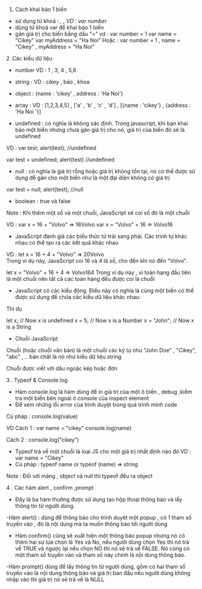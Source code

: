 1. Cách khai báo 1 biến 
 -  sử dụng từ khoá : <var> , <let> , <const>
VD : var number 
 - dùng từ khoá var để khai báo 1 biến
- gán giá trị cho biến bằng dấu "="
 vd : var number = 1 
        var name = "Cikey" 
        var myAddress = "Ha Noi"
Hoặc : var number = 1 , name = "Cikey" , myAddress = "Ha Noi"

2 .Các kiểu dữ liệu 
 + number  VD :  1 , 3, 4 , 5,6
 + string :   VD : cikey , bảo , khoa 
  + object  : {name : 'cikey' , address : 'Ha Noi'}
 + array :     VD :  [1,2,3,4,5] , ['a' , 'b' , 'c' , 'd'] , [{name : 'cikey'} , {address : 'Ha Noi '}]
 
 + undefined  : có nghĩa là không xác định. Trong javascript, khi bạn khai báo một biến nhưng chưa gán giá trị cho nó, giá trị của biến đó sẽ là undefined

 VD : var test;
alert(test);      //undefined

var test = undefined;
alert(test)       //undefined

 + null : có nghĩa là giá trị rỗng hoặc giá trị không tồn tại, nó có thể được sử dụng để gán cho một biến như là một đại diện không có giá trị

 var test = null;
alert(test);          //null

 + boolean : true và false

Note : Khi thêm một số và một chuỗi, JavaScript sẽ coi số đó là một chuỗi

VD : var x = 16 + "Volvo"  =>  16Volvo
        var  x = "Volvo" + 16  => Volvo16

* JavaScript đánh giá các biểu thức từ trái sang phải. Các trình tự khác nhau có thể tạo ra các kết quả khác nhau

VD : let x = 16 + 4 + "Volvo"  => 20Volvo       
Trong ví dụ này, JavaScript coi 16 và 4 là số, cho đến khi nó đến "Volvo".

let x = "Volvo" + 16 + 4 => Volvo164
Trong ví dụ này , vì toán hạng đầu tiên là một chuỗi nên tất cả các toán hạng đều được coi là chuỗi


- JavaScript có các kiểu động. Điều này có nghĩa là cùng một biến có thể được sử dụng để chứa các kiểu dữ liệu khác nhau:

Thí dụ

let x;           // Now x is undefined
x = 5;           // Now x is a Number
x = "John";      // Now x is a String

- Chuỗi JavaScript

Chuỗi (hoặc chuỗi văn bản) là một chuỗi các ký tự như "John Doe" , "Cikey", "abc" , .. bản chất là nó như kiểu dữ liệu string 

Chuỗi được viết với dấu ngoặc kép hoặc đơn


3 . Typeof & Console.log

- Hàm console.log là hàm dùng để in giá trị của một ô biến , debug ,kiểm tra một biến bên ngoài ô console của inspect element
- Để xem những lỗi error của trình duyệt trong quá trình mình code

Cú pháp : console.log(value)

VD
Cách 1 : 
var name = "cikey"
console.log(name)

Cách 2 : 
console.log("cikey")

 - Typeof trả về một chuỗi là loại JS cho một giá trị nhất định nào đó
 VD  : var name = "Cikey"
 - Cú pháp :  typeof name or typeof (name) => string

 Note : Đối với mảng , object và null thì typeof đều ra object

4 . Các hàm  alert , confirm ,prompt

- Đây là ba hàm thường được sử dụng tạo hộp thoại thông báo và lấy thông tin từ người dùng.

-Hàm alert() : dùng để thông báo cho trình duyêt một popup , có 1 tham số truyền vào , đó là nội dung mà ta muốn thông báo tới người dùng

- Hàm confirm() cũng sẽ xuất hiện một thông báo popup nhưng nó có thêm hai sự lựa chọn là Yes và No, nếu người dùng chọn Yes thì nó trả về TRUE và ngược lại nếu chọn NO thì nó sẽ trả về FALSE. Nó cũng có một tham số truyền vào và tham số này chính là nội dung thông báo.

-Hàm prompt() dùng để lấy thông tin từ người dùng, gồm có hai tham số truyền vào là nội dung thông báo và giá trị ban đầu nếu người dùng không nhập vào thì giá trị nó sẽ trả về là NULL







